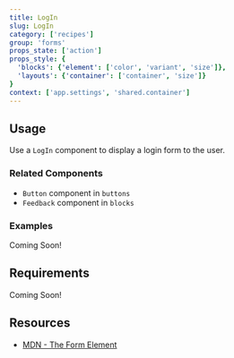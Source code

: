 ```yaml
---
title: LogIn
slug: LogIn
category: ['recipes']
group: 'forms'
props_state: ['action']
props_style: {
  'blocks': {'element': ['color', 'variant', 'size']},
  'layouts': {'container': ['container', 'size']}
}
context: ['app.settings', 'shared.container']
---
```


## Usage

Use a `LogIn` component to display a login form to the user.

### Related Components

- `Button` component in `buttons`
- `Feedback` component in `blocks`

### Examples

<p class="feedback:prose status:default bg:default:100 variant:bare emoji:default">Coming Soon!</p>

## Requirements

<p class="feedback:prose status:default bg:default:100 variant:bare emoji:default">Coming Soon!</p>

## Resources

- [MDN - The Form Element](https://developer.mozilla.org/en-US/docs/Web/HTML/Element/form)
